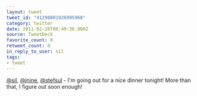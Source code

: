 ```yaml
---
layout: tweet
tweet_id: "41298801926995968"
category: twitter
date: 2011-02-26T00:49:36.000Z
source: TweetDeck
favorite_count: 0
retweet_count: 0
in_reply_to_user: sil
tags:
- tweet
---
```


[@sil](https://twitter.com/@sil), [@jnine](https://twitter.com/@jnine), [@stefsul](https://twitter.com/@stefsul) - I'm going out for a nice dinner tonight! More than that, I figure out soon enough!

